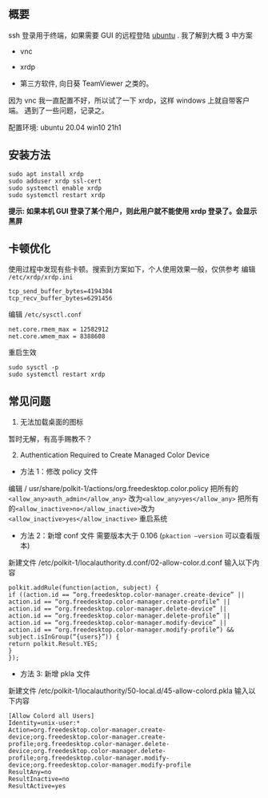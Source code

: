 ## 概要

ssh 登录用于终端，如果需要 GUI 的远程登陆 [ubuntu](https://so.csdn.net/so/search?q=ubuntu&spm=1001.2101.3001.7020) . 我了解到大概 3 中方案

- vnc

- xrdp

- 第三方软件, 向日葵 TeamViewer 之类的。

因为 vnc 我一直配置不好，所以试了一下 xrdp，这样 windows 上就自带客户端。
遇到了一些问题，记录之。

配置环境:
ubuntu 20.04
win10 21h1

## 安装方法

```Plain Text
sudo apt install xrdp
sudo adduser xrdp ssl-cert
sudo systemctl enable xrdp
sudo systemctl restart xrdp

```

**提示: 如果本机 GUI 登录了某个用户，则此用户就不能使用 xrdp 登录了。会显示黑屏**

## 卡顿优化

使用过程中发现有些卡顿。搜索到方案如下，个人使用效果一般，仅供参考
编辑 `/etc/xrdp/xrdp.ini`

```Plain Text
tcp_send_buffer_bytes=4194304
tcp_recv_buffer_bytes=6291456

```

编辑 `/etc/sysctl.conf`

```Plain Text
net.core.rmem_max = 12582912
net.core.wmem_max = 8388608

```

重启生效

```Plain Text
sudo sysctl -p
sudo systemctl restart xrdp

```

## 常见问题

1. 无法加载桌面的图标

暂时无解，有高手赐教不？

2. Authentication Required to Create Managed Color Device

- 方法 1：修改 policy 文件

编辑 / usr/share/polkit-1/actions/org.freedesktop.color.policy
把所有的`<allow_any>auth_admin</allow_any>` 改为`<allow_any>yes</allow_any>`
把所有的`<allow_inactive>no</allow_inactive>`改为`<allow_inactive>yes</allow_inactive>`
重启系统

- 方法 2：新增 conf 文件 需要版本大于 0.106 (`pkaction –version` 可以查看版本)

新建文件 /etc/polkit-1/localauthority.d.conf/02-allow-color.d.conf
输入以下内容

```Plain Text
polkit.addRule(function(action, subject) {
if ((action.id == “org.freedesktop.color-manager.create-device” ||
action.id == “org.freedesktop.color-manager.create-profile” ||
action.id == “org.freedesktop.color-manager.delete-device” ||
action.id == “org.freedesktop.color-manager.delete-profile” ||
action.id == “org.freedesktop.color-manager.modify-device” ||
action.id == “org.freedesktop.color-manager.modify-profile”) &&
subject.isInGroup(“{users}”)) {
return polkit.Result.YES;
}
});

```

- 方法 3: 新增 pkla 文件

新建文件 /etc/polkit-1/localauthority/50-local.d/45-allow-colord.pkla
输入以下内容

```Plain Text
[Allow Colord all Users]
Identity=unix-user:*
Action=org.freedesktop.color-manager.create-device;org.freedesktop.color-manager.create-profile;org.freedesktop.color-manager.delete-device;org.freedesktop.color-manager.delete-profile;org.freedesktop.color-manager.modify-device;org.freedesktop.color-manager.modify-profile
ResultAny=no
ResultInactive=no
ResultActive=yes

```

